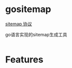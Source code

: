 # gositemap

[sitemap 协议](https://www.sitemaps.org/protocol.html)

go语言实现的sitemap生成工具
```go

```

# Features